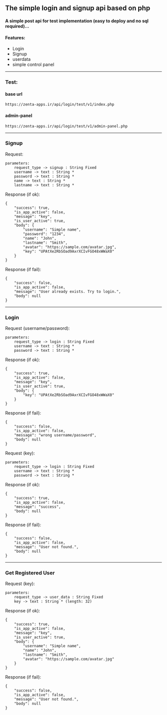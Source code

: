 ## The simple login and signup api based on php
#### A simple post api for test implementation (easy to deploy and no sql required)...
#### Features:
- Login
- Signup
- userdata
- simple control panel
---
### Test:
#### base url
```
https://zenta-apps.ir/api/login/test/v1/index.php
```
#### admin-panel
```
https://zenta-apps.ir/api/login/test/v1/admin-panel.php
```
    
---
### Signup
Request:
```
parameters:
    request_type -> signup : String Fixed
    username -> text : String *
    password -> text : String *
    name -> text : String *
    lastname -> text : String *
```
Response (if ok):
```
{
    "success": true,
    "is_app_active": false,
    "message": "key",
    "is_user_active": true,
    "body": {
        "username": "Simple name",
        "password": "1234",
        "name": "John",
        "lastname": "Smith",
        "avatar": "https://sample.com/avatar.jpg",
        "key": "UPAtXe2RbSOad9AxrXCIvFGO48xWWaX0"
    }
}
```
Response (if fail):
```
{
    "success": false,
    "is_app_active": false,
    "message": "User already exists. Try to login.",
    "body": null
}
```

---
### Login
Request (username/password):
```
parameters:
    request_type -> login : String Fixed
    username -> text : String *
    password -> text : String *
```
Response (if ok):
```
{
    "success": true,
    "is_app_active": false,
    "message": "key",
    "is_user_active": true,
    "body": {
        "key": "UPAtXe2RbSOad9AxrXCIvFGO48xWWaX0"
    }
}
```
Response (if fail):
```
{
    "success": false,
    "is_app_active": false,
    "message": "wrong username/password",
    "body": null
}
```
Request (key):
```
parameters:
    request_type -> login : String Fixed
    username -> text : String *
    password -> text : String *
```
Response (if ok):
```
{
    "success": true,
    "is_app_active": false,
    "message": "success",
    "body": null
}
```
Response (if fail):
```
{
    "success": false,
    "is_app_active": false,
    "message": "User not found.",
    "body": null
}
```
---
### Get Registered User
Request (key):
```
parameters:
    request_type -> user_data : String Fixed
    key -> text : String * (length: 32)
```
Response (if ok):
```
{
    "success": true,
    "is_app_active": false,
    "message": "key",
    "is_user_active": true,
    "body": {
        "username": "Simple name",
        "name": "John",
        "lastname": "Smith",
        "avatar": "https://sample.com/avatar.jpg"
    }
}
```
Response (if fail):
```
{
    "success": false,
    "is_app_active": false,
    "message": "User not found.",
    "body": null
}
```
